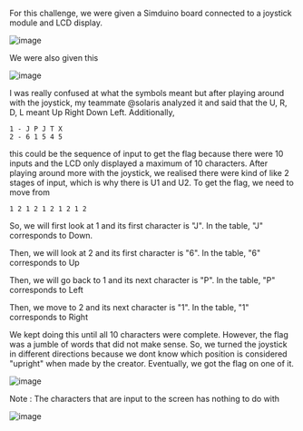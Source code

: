For this challenge, we were given a Simduino board connected to a joystick module and LCD display.

![image](https://github.com/fyrepaw13/ctf_writeups/assets/62428064/9307cd28-311b-47a8-89b5-b0f1403f4899)

We were also given this

![image](https://github.com/fyrepaw13/ctf_writeups/assets/62428064/a8045054-9f60-471b-bfb6-dfb9b32f59cd)

I was really confused at what the symbols meant but after playing around with the joystick, my teammate @solaris analyzed it and said that the U, R, D, L meant Up Right Down Left. Additionally,

```
1 - J P J T X
2 - 6 1 5 4 5
```

this could be the sequence of input to get the flag because there were 10 inputs and the LCD only displayed a maximum of 10 characters. After playing around more with the joystick, we realised there were kind of like 2 stages of input, which is why there is U1 and U2. To get the flag, we need to move from

```
1 2 1 2 1 2 1 2 1 2
```

So, we will first look at 1 and its first character is "J". In the table, "J" corresponds to Down.

Then, we will look at 2 and its first character is "6". In the table, "6" corresponds to Up

Then, we will go back to 1 and its next character is "P". In the table, "P" corresponds to Left

Then, we move to 2 and its next character is "1". In the table, "1" corresponds to Right

We kept doing this until all 10 characters were complete. However, the flag was a jumble of words that did not make sense. So, we turned the joystick in different directions because we dont know which position is considered "upright" when made by the creator. Eventually, we got the flag on one of it.

![image](https://github.com/fyrepaw13/ctf_writeups/assets/62428064/508543e8-ce80-4678-8736-0a19114377d2)

Note : The characters that are input to the screen has nothing to do with 

![image](https://github.com/fyrepaw13/ctf_writeups/assets/62428064/67b1ca73-2b7b-489a-9b92-41cfa825d4cf)

